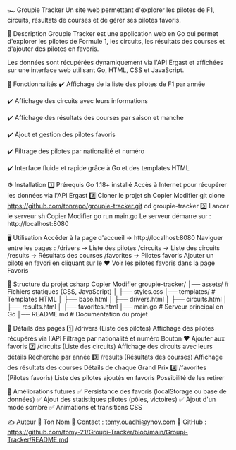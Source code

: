 🏎️ Groupie Tracker
Un site web permettant d'explorer les pilotes de F1, circuits, résultats de courses et de gérer ses pilotes favoris.


📖 Description
Groupie Tracker est une application web en Go qui permet d'explorer les pilotes de Formule 1, les circuits, les résultats des courses et d'ajouter des pilotes en favoris.

Les données sont récupérées dynamiquement via l'API Ergast et affichées sur une interface web utilisant Go, HTML, CSS et JavaScript.


🚀 Fonctionnalités
✔️ Affichage de la liste des pilotes de F1 par année

✔️ Affichage des circuits avec leurs informations

✔️ Affichage des résultats des courses par saison et manche

✔️ Ajout et gestion des pilotes favoris 

✔️ Filtrage des pilotes par nationalité et numéro

✔️ Interface fluide et rapide grâce à Go et des templates HTML


⚙️ Installation
1️⃣ Prérequis
Go 1.18+ installé
Accès à Internet pour récupérer les données via l'API Ergast
2️⃣ Cloner le projet
sh
Copier
Modifier
git clone https://github.com/tonrepo/groupie-tracker.git
cd groupie-tracker
3️⃣ Lancer le serveur
sh
Copier
Modifier
go run main.go
Le serveur démarre sur : http://localhost:8080


🖥 Utilisation
Accéder à la page d'accueil → http://localhost:8080
Naviguer entre les pages :
/drivers → Liste des pilotes
/circuits → Liste des circuits
/results → Résultats des courses
/favorites → Pilotes favoris
Ajouter un pilote en favori en cliquant sur le ❤️
Voir les pilotes favoris dans la page Favoris



📂 Structure du projet
csharp
Copier
Modifier
groupie-tracker/
│── assets/                     # Fichiers statiques (CSS, JavaScript)
│   ├── styles.css
│── templates/                   # Templates HTML
│   ├── base.html
│   ├── drivers.html
│   ├── circuits.html
│   ├── results.html
│   ├── favorites.html
│── main.go                      # Serveur principal en Go
│── README.md                    # Documentation du projet


📄 Détails des pages
1️⃣ /drivers (Liste des pilotes)
Affichage des pilotes récupérés via l'API
Filtrage par nationalité et numéro
Bouton ❤️ Ajouter aux favoris
2️⃣ /circuits (Liste des circuits)
Affichage des circuits avec leurs détails
Recherche par année
3️⃣ /results (Résultats des courses)
Affichage des résultats des courses
Détails de chaque Grand Prix
4️⃣ /favorites (Pilotes favoris)
Liste des pilotes ajoutés en favoris
Possibilité de les retirer


🔮 Améliorations futures
✅ Persistance des favoris (localStorage ou base de données)
✅ Ajout des statistiques pilotes (pôles, victoires)
✅ Ajout d'un mode sombre
✅ Animations et transitions CSS


✍️ Auteur
👤 Ton Nom
📧 Contact : tomy.ouadhi@ynov.com
🔗 GitHub : https://github.com/tomy-21/Groupi-Tracker/blob/main/Groupi-Tracker/README.md
